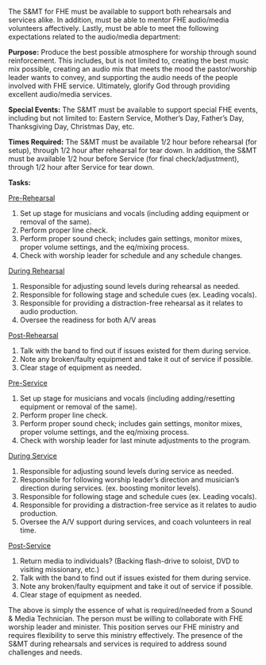 The S&MT for FHE must be available to support both rehearsals and services alike. In addition, must be able to mentor FHE audio/media volunteers affectively. Lastly, must be able to meet                                                       the following expectations related to the audio/media department:  

**Purpose:** Produce the best possible atmosphere for worship through sound reinforcement. This includes, but is not limited to, creating the best music mix possible, creating an audio mix that meets the mood the pastor/worship leader wants to convey, and supporting the audio needs of the people involved with FHE service. Ultimately, glorify God through providing excellent audio/media services.

**Special Events:** The S&MT must be available to support special FHE events, including but not limited to: Eastern Service, Mother’s Day, Father’s Day, Thanksgiving Day, Christmas Day, etc.

**Times Required:** The S&MT must be available 1/2 hour before rehearsal (for setup), through 1/2 hour after rehearsal for tear down. In addition, the S&MT must be available 1/2 hour before Service (for final check/adjustment), through 1/2 hour after Service for tear down.

**Tasks:**

<u>Pre-Rehearsal</u>
1. Set up stage for musicians and vocals (including adding equipment or removal of the same).
2. Perform proper line check.
3. Perform proper sound check; includes gain settings, monitor mixes, proper volume settings, and the eq/mixing process.
4. Check with worship leader for schedule and any schedule changes.

<u>During Rehearsal</u>
1. Responsible for adjusting sound levels during rehearsal as needed.
2. Responsible for following stage and schedule cues (ex. Leading vocals).
3. Responsible for providing a distraction-free rehearsal as it relates to audio production.
4. Oversee the readiness for both A/V areas

<u>Post-Rehearsal</u>
1. Talk with the band to find out if issues existed for them during service.
2. Note any broken/faulty equipment and take it out of service if possible.
3. Clear stage of equipment as needed.

<u>Pre-Service</u>
1. Set up stage for musicians and vocals (including adding/resetting equipment or removal of the same).
2. Perform proper line check.
3. Perform proper sound check; includes gain settings, monitor mixes, proper volume settings, and the eq/mixing process.
4. Check with worship leader for last minute adjustments to the program.

<u>During Service</u>
1. Responsible for adjusting sound levels during service as needed.
2. Responsible for following worship leader’s direction and musician’s direction during services. (ex. boosting monitor levels).
3. Responsible for following stage and schedule cues (ex. Leading vocals).
4. Responsible for providing a distraction-free service as it relates to audio production.
5. Oversee the A/V support during services, and coach volunteers in real time. 

<u>Post-Service</u>
1. Return media to individuals? (Backing flash-drive to soloist, DVD to visiting missionary, etc.)
2. Talk with the band to find out if issues existed for them during service.
3. Note any broken/faulty equipment and take it out of service if possible.
4. Clear stage of equipment as needed.

The above is simply the essence of what is required/needed from a Sound & Media Technician. The person must be willing to collaborate with FHE worship leader and minister. This position serves our FHE ministry and requires flexibility to serve this ministry effectively. The presence of the S&MT during rehearsals and services is required to address sound challenges and needs.